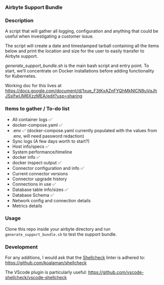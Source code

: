 ### Airbyte Support Bundle

### Description

A script that will gather all logging, configuration and anything that could be useful when investigating a customer issue.

The script will create a date and timestamped tarball containing all the items below and print the location and size for the user to easily transfer to Airbyte support.

_generate_support_bundle.sh_ is the main bash script and entry point. To start, we’ll concentrate on Docker installations before adding functionality for Kubernetes.

Working doc for this lives at https://docs.google.com/document/d/1xue_F3tKxAZnFYQhMkNlCN9uVqJhJSslfwUM6XzzMEA/edit?usp=sharing

### Items to gather / To-do list
* All container logs ✅
* docker-compose.yaml ✅
* .env ✅ (docker-compose.yaml currently populated with the values from .env, will need password redaction)
* Sync logs (A few days worth to start?)
* Host info/specs ✅
* System performance/timeline
* docker info ✅
* docker inspect output ✅
* Connector configuration and info ✅
* Current connector versions
* Connector upgrade history
* Connections in use ✅
* Database table info/sizes ✅
* Database Schema ✅
* Network config and connection details
* Metrics details

### Usage

Clone this repo inside your airbyte directory and run `generate_support_bundle.sh` to test the support bundle.

### Development

For any additions, I would ask that the [Shellcheck](https://www.shellcheck.net/) linter is adhered to:
https://github.com/koalaman/shellcheck

The VScode plugin is particularly useful:
https://github.com/vscode-shellcheck/vscode-shellcheck